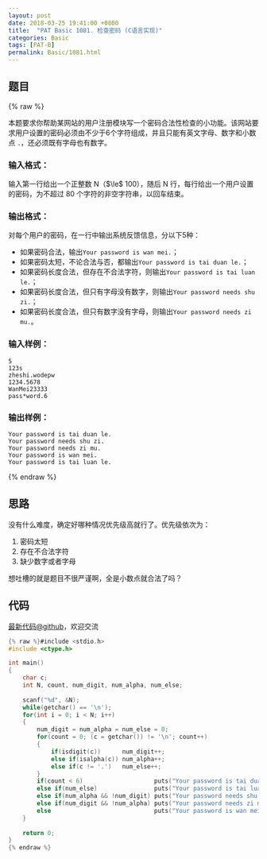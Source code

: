 ```yaml
---
layout: post
date: 2018-03-25 19:41:00 +0800
title:  "PAT Basic 1081. 检查密码 (C语言实现)"
categories: Basic
tags: [PAT-B]
permalink: Basic/1081.html
---
```


## 题目

{% raw %}<div class="ques-view"><p>本题要求你帮助某网站的用户注册模块写一个密码合法性检查的小功能。该网站要求用户设置的密码必须由不少于6个字符组成，并且只能有英文字母、数字和小数点 <code>.</code>，还必须既有字母也有数字。</p>
<h3 id="-">输入格式：</h3>
<p>输入第一行给出一个正整数 N（<span>$\le$</span> 100），随后 N 行，每行给出一个用户设置的密码，为不超过 80 个字符的非空字符串，以回车结束。</p>
<h3 id="-">输出格式：</h3>
<p>对每个用户的密码，在一行中输出系统反馈信息，分以下5种：</p>
<ul>
<li>如果密码合法，输出<code>Your password is wan mei.</code>；</li>
<li>如果密码太短，不论合法与否，都输出<code>Your password is tai duan le.</code>；</li>
<li>如果密码长度合法，但存在不合法字符，则输出<code>Your password is tai luan le.</code>；</li>
<li>如果密码长度合法，但只有字母没有数字，则输出<code>Your password needs shu zi.</code>；</li>
<li>如果密码长度合法，但只有数字没有字母，则输出<code>Your password needs zi mu.</code>。</li>
</ul>
<h3 id="-">输入样例：</h3>
<pre><code class="lang-in">5
123s
zheshi.wodepw
1234.5678
WanMei23333
pass*word.6
</code></pre>
<h3 id="-">输出样例：</h3>
<pre><code class="lang-out">Your password is tai duan le.
Your password needs shu zi.
Your password needs zi mu.
Your password is wan mei.
Your password is tai luan le.
</code></pre>
</div>{% endraw %}

## 思路

没有什么难度，确定好哪种情况优先级高就行了。优先级依次为：

1. 密码太短
2. 存在不合法字符
3. 缺少数字或者字母

想吐槽的就是题目不很严谨啊，全是小数点就合法了吗？

## 代码

[最新代码@github](https://github.com/OliverLew/PAT/blob/master/PATBasic/1081.c)，欢迎交流
```c
{% raw %}#include <stdio.h>
#include <ctype.h>

int main()
{
    char c;
    int N, count, num_digit, num_alpha, num_else;
    
    scanf("%d", &N);
    while(getchar() == '\n');
    for(int i = 0; i < N; i++)
    {
        num_digit = num_alpha = num_else = 0;
        for(count = 0; (c = getchar()) != '\n'; count++)
        {
            if(isdigit(c))      num_digit++;
            else if(isalpha(c)) num_alpha++;
            else if(c != '.')   num_else++;
        }
        if(count < 6)                    puts("Your password is tai duan le.");
        else if(num_else)                puts("Your password is tai luan le.");
        else if(num_alpha && !num_digit) puts("Your password needs shu zi.");
        else if(num_digit && !num_alpha) puts("Your password needs zi mu.");
        else                             puts("Your password is wan mei.");
    }
    
    return 0;
}
{% endraw %}
```